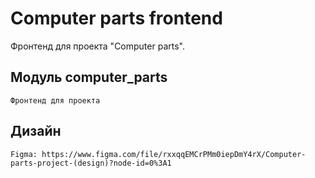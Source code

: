 # Computer parts frontend


Фронтенд для проекта "Computer parts".

## Модуль computer_parts
    Фронтенд для проекта
## Дизайн
    Figma: https://www.figma.com/file/rxxqqEMCrPMm0iepDmY4rX/Computer-parts-project-(design)?node-id=0%3A1